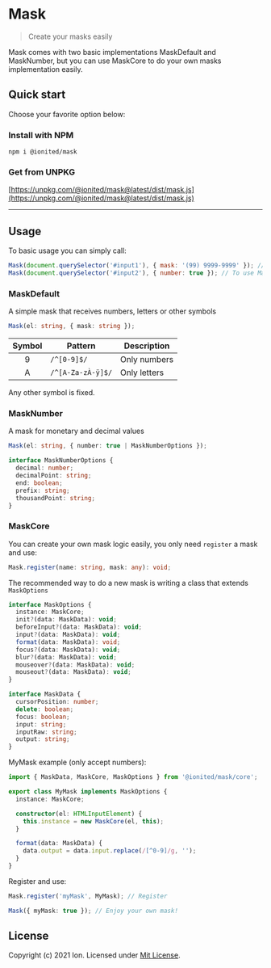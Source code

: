 # Mask

> Create your masks easily

Mask comes with two basic implementations MaskDefault and MaskNumber, but you can use MaskCore to do your own masks implementation easily.

## Quick start

Choose your favorite option below:

### Install with NPM

```
npm i @ionited/mask
```

### Get from UNPKG

[https://unpkg.com/@ionited/mask@latest/dist/mask.js](https://unpkg.com/@ionited/mask@latest/dist/mask.js)

---

## Usage

To basic usage you can simply call:

```js
Mask(document.querySelector('#input1'), { mask: '(99) 9999-9999' }); // To use MaskDefault
Mask(document.querySelector('#input2'), { number: true }); // To use MaskNumber
```

### MaskDefault

A simple mask that receives numbers, letters or other symbols

```ts
Mask(el: string, { mask: string });
```

| Symbol   | Pattern          | Description
|:--------:|------------------|-------------
| 9        | `/^[0-9]$/`      | Only numbers
| A        | `/^[A-Za-zÀ-ÿ]$/`| Only letters

Any other symbol is fixed.

### MaskNumber

A mask for monetary and decimal values

```ts
Mask(el: string, { number: true | MaskNumberOptions });

interface MaskNumberOptions {
  decimal: number;
  decimalPoint: string;
  end: boolean;
  prefix: string;
  thousandPoint: string;
}
```

### MaskCore

You can create your own mask logic easily, you only need `register` a mask and use:

```ts
Mask.register(name: string, mask: any): void;
```

The recommended way to do a new mask is writing a class that extends `MaskOptions`

```ts
interface MaskOptions {
  instance: MaskCore;
  init?(data: MaskData): void;
  beforeInput?(data: MaskData): void;
  input?(data: MaskData): void;
  format(data: MaskData): void;
  focus?(data: MaskData): void;
  blur?(data: MaskData): void;
  mouseover?(data: MaskData): void;
  mouseout?(data: MaskData): void;
}

interface MaskData {
  cursorPosition: number;
  delete: boolean;
  focus: boolean;
  input: string;
  inputRaw: string;
  output: string;
}
```

MyMask example (only accept numbers):

```ts
import { MaskData, MaskCore, MaskOptions } from '@ionited/mask/core';

export class MyMask implements MaskOptions {
  instance: MaskCore;

  constructor(el: HTMLInputElement) {
    this.instance = new MaskCore(el, this);
  }

  format(data: MaskData) {
    data.output = data.input.replace(/[^0-9]/g, ''); 
  }
}
```

Register and use:

```ts
Mask.register('myMask', MyMask); // Register

Mask({ myMask: true }); // Enjoy your own mask!
```

## License

Copyright (c) 2021 Ion. Licensed under [Mit License](LICENSE).
